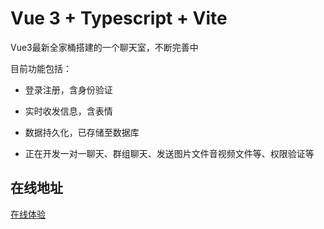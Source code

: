 # Vue 3 + Typescript + Vite

Vue3最新全家桶搭建的一个聊天室，不断完善中

目前功能包括：

+ 登录注册，含身份验证

+ 实时收发信息，含表情

+ 数据持久化，已存储至数据库

+ 正在开发一对一聊天、群组聊天、发送图片文件音视频文件等、权限验证等

## 在线地址

[在线体验](http://www.hgqweb.cn/vue3-h5/chat-room/index.html#/)
